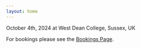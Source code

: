 ```yaml
---
layout: home 
---
```

         
October 4th, 2024 at West Dean College, Sussex, UK
        
For bookings please see the <a href="https://freo.me/violmaking">Bookings Page</a>.



